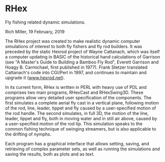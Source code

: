 # RHex
Fly fishing related dynamic simulations.

Rich Miller,  19 February, 2019

The RHex project was created to make realistic dynamic computer simulations of interest to both fly fishers and fly rod builders.  It was preceded by the static Hexrod project of Wayne Cattanach, which was itself a computer updating in BASIC of the historical hand calculations of Garrison (see "A Master's Guide to Building a Bamboo Fly Rod", Everett Garrison and Hoagy B. Carmichael, first published in 1977).  Frank Stetzer translated Cattanach's code into CGI/Perl in 1997, and continues to maintain and upgrade it (www.hexrod.net).

In its current form, RHex is written in PERL with heavy use of PDL and comprises two main programs, RHexCast and RHexSwing3D.  These programs allow very detailed user specification of the components.  The first simulates a complete aerial fly cast in a vertical plane, following motion of the rod, line, leader, tippet and fly caused by a user-specified motion of the rod handle.  The second simulates, in full 3D, the motion of the line, leader, tippet and fly, both in moving water and in still air above, caused by a user-specified motion of the rod tip.  This simulation speaks to the common fishing technique of swinging streamers, but is also applicable to the drifting of nymphs.

Each program has a graphical interface that allows setting, saving, and retrieving of complex parameter sets, as well as running the simulations and saving the results, both as plots and as text.

